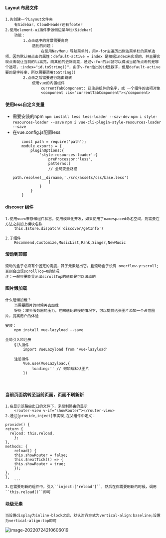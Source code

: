 #### Layout 布局文件

    1.先创建一个Layout文件夹
        有Sidebar、CloudHeader还有footer
    2.使用element-ui插件来做侧边菜单栏(Sidebar)
        功能：
            1.点击选中的背景需要高亮
                遇到的问题：
                    在使用NavMenu 导航菜单时，用v-for去遍历出侧边菜单栏的菜单选项，因为默认被点击的属性：default-active = index 是根据index来实现的，并且要实现点击就让当前的li高亮，而其他的去除高亮，通过v-for的id就可以得出当前所点击的是哪个选项，:index="id.toString()"，由于v-for给出的id是数字，但是default-active要的是字符串，所以需要调用toString()
            2.点击之后需要进行路由跳转
                使用vue的内置组件
                    currentTabComponent: 已注册组件的名字，或 一个组件的选项对象
                    <component :is="currentTabComponent"></component>
#### 使用less自定义变量
   - 需要安装的npm
     ``npm install less less-loader --sav-dev``
     ``npm i style-resources-loader --save``
     ``npm i vue-cli-plugin-style-resources-loader --save``
   - 在vue.config.js配置less
        ```
            const path = require('path');
            module.exports = {
                pluginOptions:{
                    'style-resources-loader':{
                        preProcessor:'less',
                        patterns:[
                        // 全局变量路径
                            path.resolve(__dirname,'./src/assets/css/base.less')
                        ]
                    }
                }
            }
        ```
#### discover 组件

    1.使用vuex来存储组件状态，使用模块化开发，如果使用了namespaced命名空间，则需要在方法之前加上模块名称
        this.$store.dispatch('discover/getInfo')
    
    2.子组件
        Recommend,Customize,MusicList,Rank,Singer,NewMusic

#### 滚动到顶部
    滚动的盒子必须有个固定的高度，其子元素超出它，且滚动盒子设有 overflow-y:scroll; 否则会出现scrollTop=0的情况
    注：一般只要能显示出scrollTop的值都是可以滚动的

#### 图片懒加载
    什么是懒加载？
        当需要图片的时候再去加载
        好处：减少服务器的压力，在网速比较慢的情况下，可以提前给张图片添加一个占位图片，提高用户的体验
    
    安装：
        npm install vue-lazyload --save
    
    全局引入和注册
        引入插件
            import VueLazyload from 'vue-lazyload'
        
        注册插件
            Vue.use(VueLazyload,{
                loading:'' // 懒加载默认图片
            })


​    
#### 当前页面跳转至当前页面，页面不刷新新
    1.在显示该路由出口的文件下，来控制路由的显示
        <router-view v-if="showRouter"></router-view>
    2.通过[provide,inject]来实现,在父组件中定义：
        ```
    provide() {
    return {
      reload: this.reload,
        };
    },
    methods: {
        reload() {
        this.showRouter = false;
        this.$nextTick(() => {
        this.showRouter = true;
        });
    },
    },
        ```
    3.在需要刷新的组件中，引入``inject:['reload']``，然后在你需要刷新的时候，调用``this.reload()``即可

#### 块级元素
    当设置display为inline-block之后，默认对齐方式为vertical-align:baseline;设置为vertical-align:top即可

![image-20220724210606019](C:\Users\again\AppData\Roaming\Typora\typora-user-images\image-20220724210606019.png)





